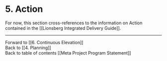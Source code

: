# 5. Action
For now, this section cross-references to the information on Action contained in the [[Lionsberg Integrated Delivery Guide]].

___

Forward to [[6. Continuous Elevation]]  
Back to [[4. Planning]]  
Back to table of contents [[Meta Project Program Statement]]  
